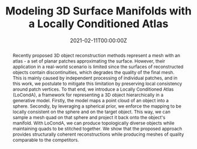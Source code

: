 ---
title: "Modeling 3D Surface Manifolds with a Locally Conditioned Atlas"
authors:
- Przemysław Spurek
- Sebastian Winczowski
- Maciej Zięba
- Tomasz Trzciński
- Kacper Kania
date: "2021-02-11T00:00:00Z"
doi: ""

# Schedule page publish date (NOT publication's date).
publishDate: "2021-02-11T00:00:00Z"

# Publication type.
# Legend: 0 = Uncategorized; 1 = Conference paper; 2 = Journal article;
# 3 = Preprint / Working Paper; 4 = Report; 5 = Book; 6 = Book section;
# 7 = Thesis; 8 = Patent
publication_types: ["4"]

# Publication name and optional abbreviated publication name.
publication: In *arXiv*
publication_short: In *arXiv*

abstract: "Recently proposed 3D object reconstruction methods represent a mesh with an atlas - a set of planar patches approximating the surface. However, their application in a real-world scenario is limited since the surfaces of reconstructed objects contain discontinuities, which degrades the quality of the final mesh. This is mainly caused by independent processing of individual patches, and in this work, we postulate to mitigate this limitation by preserving local consistency around patch vertices. To that end, we introduce a Locally Conditioned Atlas (LoCondA), a framework for representing a 3D object hierarchically in a generative model. Firstly, the model maps a point cloud of an object into a sphere. Secondly, by leveraging a spherical prior, we enforce the mapping to be locally consistent on the sphere and on the target object. This way, we can sample a mesh quad on that sphere and project it back onto the object's manifold. With LoCondA, we can produce topologically diverse objects while maintaining quads to be stitched together. We show that the proposed approach provides structurally coherent reconstructions while producing meshes of quality comparable to the competitors."

# Summary. An optional shortened abstract.
summary: "We introduce a Locally Conditioned Atlas (LoCondA), a framework for
representing a 3D object hierarchically in a generative model. We show that the
proposed approach provides structurally coherent reconstructions while producing
meshes of quality comparable to the competitors."

tags:
featured: false

links:
url_pdf: 'https://arxiv.org/abs/2102.05984'
url_code: ''
url_dataset: ''
url_poster: ''
url_project: ''
url_slides: ''
url_source: ''
url_video: ''

# Featured image
# To use, add an image named `featured.jpg/png` to your page's folder. 
image:
  caption: 'Mesh representations generated by our LoCondA method'
  focal_point: "Smart"
  preview_only: false

# Associated Projects (optional).
#   Associate this publication with one or more of your projects.
#   Simply enter your project's folder or file name without extension.
#   E.g. `internal-project` references `content/project/internal-project/index.md`.
#   Otherwise, set `projects: []`.
projects:
- phd

# Slides (optional).
#   Associate this publication with Markdown slides.
#   Simply enter your slide deck's filename without extension.
#   E.g. `slides: "example"` references `content/slides/example/index.md`.
#   Otherwise, set `slides: ""`.
slides: ""
---